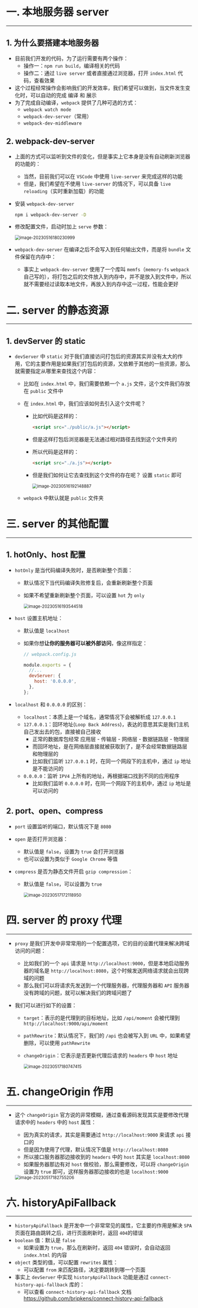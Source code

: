 

# 一. 本地服务器 server

---

## 1. 为什么要搭建本地服务器

- 目前我们开发的代码，为了运行需要有两个操作：
  - 操作一：`npm run build`，编译相关的代码
  - 操作二：通过 `live server` 或者直接通过浏览器，打开 `index.html` 代码，查看效果
- 这个过程经常操作会影响我们的开发效率，我们希望可以做到，当文件发生变化时，可以自动的完成 编译 和 展示
- 为了完成自动编译，`webpack` 提供了几种可选的方式：
  - `webpack watch mode`
  - `webpack-dev-server`（常用）
  - `webpack-dev-middleware`

## 2. webpack-dev-server

- 上面的方式可以监听到文件的变化，但是事实上它本身是没有自动刷新浏览器的功能的：

  - 当然，目前我们可以在 `VSCode` 中使用 `live-server` 来完成这样的功能
  - 但是，我们希望在不使用 `live-server` 的情况下，可以具备 `live reloading`（实时重新加载）的功能

- 安装 `webpack-dev-server`

  ```bash
  npm i webpack-dev-server -D
  ```

- 修改配置文件，启动时加上 `serve` 参数：

  <img src="./assets/image-20230516180230999.png" alt="image-20230516180230999" style="zoom:80%;" />

- `webpack-dev-server` 在编译之后不会写入到任何输出文件，而是将 `bundle` 文件保留在内存中：

  - 事实上 `webpack-dev-server` 使用了一个库叫 `memfs`（`memory-fs` `webpack` 自己写的），将打包之后的文件放入到内存中，并不是放入到文件中，所以就不需要经过读取本地文件，再放入到内存中这一过程，性能会更好





# 二. server 的静态资源

---

## 1. devServer 的 static

- `devServer` 中 `static` 对于我们直接访问打包后的资源其实并没有太大的作用，它的主要作用是如果我们打包后的资源，又依赖于其他的一些资源，那么就需要指定从哪里来查找这个内容：

  - 比如在 `index.html` 中，我们需要依赖一个 `a.js` 文件，这个文件我们存放在 `public` 文件中

  - 在 `index.html` 中，我们应该如何去引入这个文件呢？

    - 比如代码是这样的：

      ```html
      <script src="./public/a.js"></script>
      ```

    - 但是这样打包后浏览器是无法通过相对路径去找到这个文件夹的

    - 所以代码是这样的：

      ```html
      <script src="./a.js"></script>
      ```

    - 但是我们如何让它去查找到这个文件的存在呢？ 设置 `static` 即可

      <img src="./assets/image-20230516192148887.png" alt="image-20230516192148887" style="zoom:80%;" />

  - `webpack` 中默认就是 `public` 文件夹





# 三. server 的其他配置

---

## 1. hotOnly、host 配置

- `hotOnly` 是当代码编译失败时，是否刷新整个页面：

  - 默认情况下当代码编译失败修复后，会重新刷新整个页面

  - 如果不希望重新刷新整个页面，可以设置 `hot` 为 `only`

    <img src="./assets/image-20230516193544518.png" alt="image-20230516193544518" style="zoom:80%;" />

- `host` 设置主机地址：

  - 默认值是 `localhost`

  - 如果你想**让你的服务器可以被外部访问**，像这样指定：

    ```js
    // webpack.config.js
    
    module.exports = {
      //...
      devServer: {
        host: '0.0.0.0',
      },
    };
    ```

- `localhost` 和 `0.0.0.0` 的区别：

  - `localhost`：本质上是一个域名，通常情况下会被解析成 `127.0.0.1`
  - `127.0.0.1`：回环地址(`Loop Back Address`)，表达的意思其实是我们主机自己发出去的包，直接被自己接收
    - 正常的数据库包经常 应用层 - 传输层 - 网络层 - 数据链路层 - 物理层
    - 而回环地址，是在网络层直接就被获取到了，是不会经常数据链路层和物理层的
    - 比如我们监听 `127.0.0.1` 时，在同一个网段下的主机中，通过 `ip` 地址是不能访问的
  - `0.0.0.0`：监听 `IPV4` 上所有的地址，再根据端口找到不同的应用程序
    - 比如我们监听 `0.0.0.0` 时，在同一个网段下的主机中，通过 `ip` 地址是可以访问的

## 2. port、open、compress

- `port` 设置监听的端口，默认情况下是 `8080`

- `open` 是否打开浏览器：
  - 默认值是 `false`，设置为 `true` 会打开浏览器
  - 也可以设置为类似于 `Google Chrome` 等值
  
- `compress` 是否为静态文件开启 `gzip compression`：
  - 默认值是 `false`，可以设置为 `true`
  
    <img src="./assets/image-20230517172118950.png" alt="image-20230517172118950" style="zoom:80%;" />





# 四. server 的 proxy 代理

---

- `proxy` 是我们开发中非常常用的一个配置选项，它的目的设置代理来解决跨域访问的问题：

  - 比如我们的一个 `api` 请求是 `http://localhost:9000`，但是本地启动服务器的域名是 `http://localhost:8080`，这个时候发送网络请求就会出现跨域的问题
  - 那么我们可以将请求先发送到一个代理服务器，代理服务器和 `API` 服务器没有跨域的问题，就可以解决我们的跨域问题了

- 我们可以进行如下的设置：

  - `target`：表示的是代理到的目标地址，比如 `/api/moment` 会被代理到 `http://localhost:9000/api/moment`

  - `pathRewrite`：默认情况下，我们的 `/api` 也会被写入到 `URL` 中，如果希望删除，可以使用 `pathRewrite`

  - `changeOrigin`：它表示是否更新代理后请求的 `headers` 中 `host` 地址

    <img src="./assets/image-20230517180747415.png" alt="image-20230517180747415" style="zoom:80%;" />






# 五. changeOrigin 作用

---

- 这个 `changeOrigin` 官方说的非常模糊，通过查看源码发现其实是要修改代理请求中的 `headers` 中的 `host` 属性：

  - 因为真实的请求，其实是需要通过 `http://localhost:9000` 来请求 `api` 接口的
  - 但是因为使用了代理，默认情况下值是 `http://localhost:8080`
  - 所以接口服务器那边接收到的 `headers` 中的 `host` 其实是 `localhost:8080`
  - 如果服务器那边有对 `host` 做校验，那么需要修改，可以将 `changeOrigin` 设置为 `true` 即可，这样服务器那边接收的也是 `localhost:9000`

  <img src="./assets/image-20230517182755206.png" alt="image-20230517182755206" style="zoom:80%;" />





# 六. historyApiFallback

---

- `historyApiFallback` 是开发中一个非常常见的属性，它主要的作用是解决 `SPA` 页面在路由跳转之后，进行页面刷新时，返回 `404`的错误
- `boolean` 值：默认是 `false`
  - 如果设置为 `true`，那么在刷新时，返回 `404` 错误时，会自动返回  `index.html` 的内容
- `object` 类型的值，可以配置 `rewrites` 属性：
  - 可以配置 `from` 来匹配路径，决定要跳转到哪一个页面
- 事实上 `devServer` 中实现 `historyApiFallback` 功能是通过 `connect-history-api-fallback` 库的：
  - 可以查看 `connect-history-api-fallback` 文档 https://github.com/bripkens/connect-history-api-fallback









